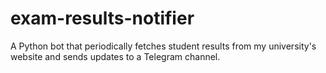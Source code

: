# exam-results-notifier
A Python bot that periodically fetches student results from my university's website and sends updates to a Telegram channel.
